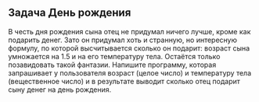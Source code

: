 ## Задача День рождения
В честь дня рождения сына отец не придумал ничего лучше, кроме как подарить денег.
Зато он придумал хоть и странную, но интересную формулу, по которой высчитывается сколько он подарит:
возраст сына умножается на 1.5 и на его температуру тела. Остаётся только позавидовать такой фантазии.
Напишите программу, которая запрашивает у пользователя возраст (целое число) и
температуру тела (вещественное число) и в результате выводит сколько отец подарит сыну денег на день рождения.
